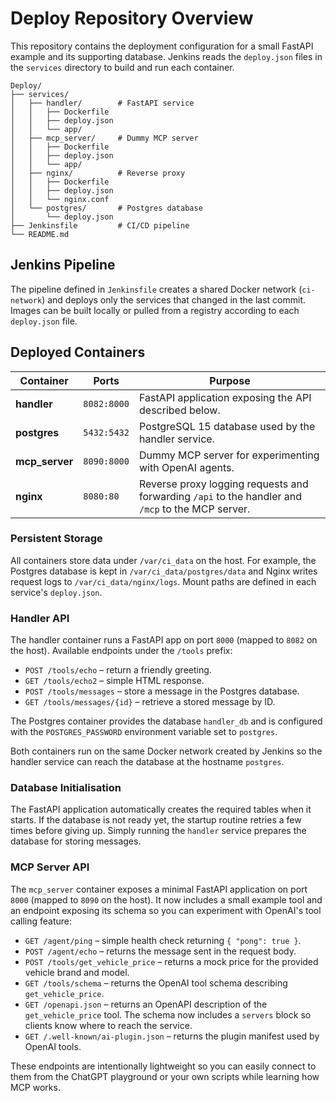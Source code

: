 # Deploy Repository Overview

This repository contains the deployment configuration for a small FastAPI example and its supporting database. Jenkins reads the `deploy.json` files in the `services` directory to build and run each container.

```
Deploy/
├── services/
│   ├── handler/        # FastAPI service
│   │   ├── Dockerfile
│   │   ├── deploy.json
│   │   └── app/
│   ├── mcp_server/     # Dummy MCP server
│   │   ├── Dockerfile
│   │   ├── deploy.json
│   │   └── app/
│   ├── nginx/          # Reverse proxy
│   │   ├── Dockerfile
│   │   ├── deploy.json
│   │   └── nginx.conf
│   └── postgres/       # Postgres database
│       └── deploy.json
├── Jenkinsfile         # CI/CD pipeline
└── README.md
```

## Jenkins Pipeline

The pipeline defined in `Jenkinsfile` creates a shared Docker network (`ci-network`) and deploys only the services that changed in the last commit. Images can be built locally or pulled from a registry according to each `deploy.json` file.

## Deployed Containers

| Container | Ports | Purpose |
|-----------|-------|---------|
| **handler** | `8082:8000` | FastAPI application exposing the API described below. |
| **postgres** | `5432:5432` | PostgreSQL 15 database used by the handler service. |
| **mcp_server** | `8090:8000` | Dummy MCP server for experimenting with OpenAI agents. |
| **nginx** | `8080:80` | Reverse proxy logging requests and forwarding `/api` to the handler and `/mcp` to the MCP server. |

### Persistent Storage

All containers store data under `/var/ci_data` on the host. For example, the Postgres database is kept in `/var/ci_data/postgres/data` and Nginx writes request logs to `/var/ci_data/nginx/logs`. Mount paths are defined in each service's `deploy.json`.

### Handler API

The handler container runs a FastAPI app on port `8000` (mapped to `8082` on the host). Available endpoints under the `/tools` prefix:

- `POST /tools/echo` – return a friendly greeting.
- `GET /tools/echo2` – simple HTML response.
- `POST /tools/messages` – store a message in the Postgres database.
- `GET /tools/messages/{id}` – retrieve a stored message by ID.

The Postgres container provides the database `handler_db` and is configured with the `POSTGRES_PASSWORD` environment variable set to `postgres`.

Both containers run on the same Docker network created by Jenkins so the handler service can reach the database at the hostname `postgres`.

### Database Initialisation

The FastAPI application automatically creates the required tables when it
starts. If the database is not ready yet, the startup routine retries a few
times before giving up. Simply running the `handler` service prepares the
database for storing messages.

### MCP Server API

The `mcp_server` container exposes a minimal FastAPI application on port `8000`
(mapped to `8090` on the host). It now includes a small example tool and an
endpoint exposing its schema so you can experiment with OpenAI's tool calling
feature:

- `GET /agent/ping` – simple health check returning `{ "pong": true }`.
- `POST /agent/echo` – returns the message sent in the request body.
- `POST /tools/get_vehicle_price` – returns a mock price for the provided
  vehicle brand and model.
- `GET /tools/schema` – returns the OpenAI tool schema describing
  `get_vehicle_price`.
- `GET /openapi.json` – returns an OpenAPI description of the
  `get_vehicle_price` tool. The schema now includes a `servers` block so
  clients know where to reach the service.
- `GET /.well-known/ai-plugin.json` – returns the plugin manifest used by
  OpenAI tools.

These endpoints are intentionally lightweight so you can easily connect to them
from the ChatGPT playground or your own scripts while learning how MCP works.
